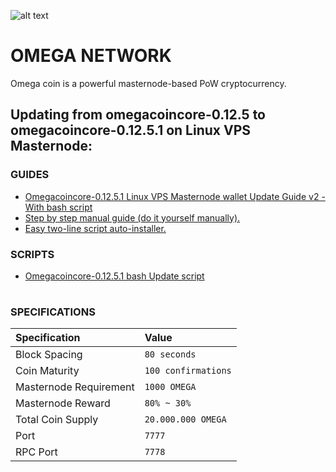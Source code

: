 
![alt text](https://i.imgur.com/jMNyorX.png "Omega Network Logo")
# OMEGA NETWORK
Omega coin is a powerful masternode-based PoW cryptocurrency.

## Updating from omegacoincore-0.12.5 to omegacoincore-0.12.5.1 on Linux VPS Masternode:

### GUIDES
- [Omegacoincore-0.12.5.1 Linux VPS Masternode wallet Update Guide v2 - With bash script](https://github.com/Natizyskunk/omegacoin/blob/master/Omega_Update_Guide_VPS_v2.md)
- [Step by step manual guide (do it yourself manually).](https://github.com/Natizyskunk/omegacoin/blob/master/Omega_Update_Guide_VPS_v1.md)
- [Easy two-line script auto-installer.](https://github.com/Natizyskunk/omegacoin/blob/master/Omega_Update_Guide_VPS_v2.md)

### SCRIPTS
- [Omegacoincore-0.12.5.1 bash Update script](https://github.com/Natizyskunk/omegacoin/blob/master/Omega_Update_VPS.sh)

#

### SPECIFICATIONS
| Specification | Value |
|:-----------|:-----------|
| Block Spacing | `80 seconds` |
| Coin Maturity | `100 confirmations` |
| Masternode Requirement | `1000 OMEGA` |
| Masternode Reward | `80% ~ 30%` |
| Total Coin Supply | `20.000.000 OMEGA` |
| Port | `7777` |
| RPC Port | `7778` |
